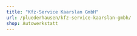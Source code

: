 ```yaml
---
title: "Kfz-Service Kaarslan GmbH"
url: /pluederhausen/kfz-service-kaarslan-gmbh/
shop: Autowerkstatt
---
```

